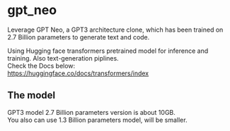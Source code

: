 # gpt_neo
 Leverage GPT Neo, a GPT3 architecture clone, which has been trained on 2.7 Billion parameters to generate text and code.   

Using Hugging face transformers  pretrained model for inference and training. Also text-generation piplines.  
Check the Docs below:  
https://huggingface.co/docs/transformers/index  

## The model  
GPT3 model 2.7 Billion parameters version is about 10GB.  
You also can use 1.3 Billion parameters model, will be smaller.  